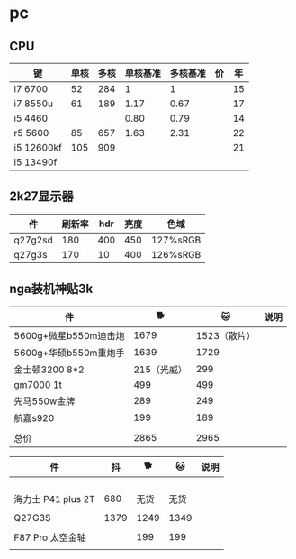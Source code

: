 # pc

## CPU
|键|单核|多核|单核基准|多核基准|价|年|
|-|-|-|-|-|-|-|
|i7 6700|52|284|1|1||15|
|i7 8550u|61|189|1.17|0.67||17|
|i5 4460|||0.80|0.79||14|
|r5 5600|85|657|1.63|2.31||22|
|i5 12600kf|105|909||||21|
|i5 13490f|||||||

## 2k27显示器
|件|刷新率|hdr|亮度|色域|
|-|-|-|-|-|
|q27g2sd|180|400|450|127%sRGB|
|q27g3s|170|10|400|126%sRGB|

## nga装机神贴3k
|件|🐕|🐱|说明|
|-|-|-|-|
|5600g+微星b550m迫击炮|1679|1523（散片）||
|5600g+华硕b550m重炮手|1639|1729||
|金士顿3200 8*2|215（光威）|299||
|gm7000 1t|499|499||
|先马550w金牌|289|249|
|航嘉s920|199|189|
||
|总价|2865|2965|



|件|抖|🐕|🐱|说明|
|-|-|-|-|-|
|||||
|||||
|||||
|||||
|海力士 P41 plus 2T|680|无货|无货|
|||||
|Q27G3S|1379|1249|1349|
|||||
|F87 Pro 太空金轴||199|199|
|||||
